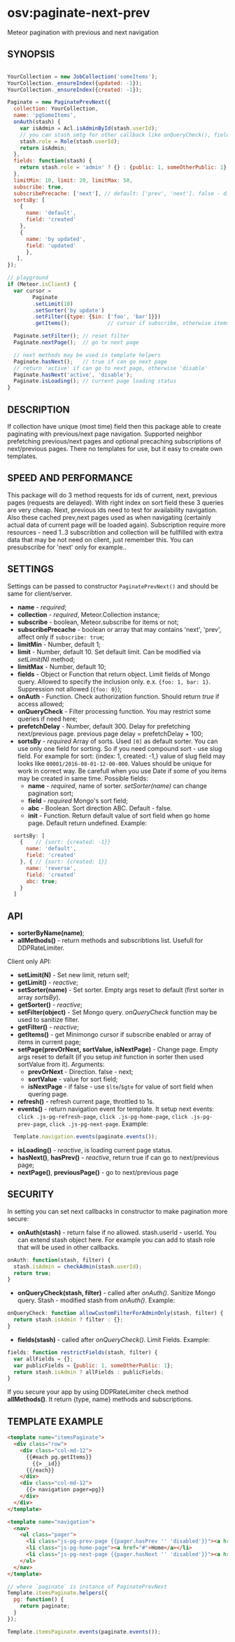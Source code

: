 # osv:paginate-next-prev

Meteor pagination with previous and next navigation

## SYNOPSIS

```js

YourCollection = new JobCollection('someItems');
YourCollection._ensureIndex({updated: -1});
YourCollection._ensureIndex({created: -1});

Paginate = new PaginatePrevNext({
  collection: YourCollection,
  name: 'pgSomeItems',
  onAuth(stash) {
    var isAdmin = Acl.isAdminById(stash.userId);
    // you can stash smtg for other callback like onQueryCheck(), fields()
    stash.role = Role(stash.userId);
    return isAdmin;
  },
  fields: function(stash) {
    return stash.role = 'admin' ? {} : {public: 1, someOtherPublic: 1};
  },
  limitMin: 10, limit: 20, limitMax: 50,
  subscribe: true,
  subscribePrecache: ['next'], // default: ['prev', 'next']. false - disable
  sortsBy: [
    {
      name: 'default',
      field: 'created'
    },
    {
      name: 'by updated',
      field: 'updated'
      },
   ],
});

// playground
if (Meteor.isClient) {
  var cursor =
        Paginate
        .setLimit(10)
        .setSorter('by update')
        .setFilter({type: {$in: ['foo', 'bar']}})
        .getItems();            // cursor if subscribe, otherwise items

  Paginate.setFilter(); // reset filter
  Paginate.nextPage();  // go to next page

  // next methods may be used in template helpers
  Paginate.hasNext();   // true if can go next page
  // return 'active' if can go to next page, otherwise 'disable'
  Paginate.hasNext('active', 'disable');
  Paginate.isLoading(); // current page loading status
}
```

## DESCRIPTION

If collection have unique (most time) field then this package able to create paginating with previous/next page navigation.
Supported neighbor prefetching previous/next pages and optional precaching subscriptions of next/previous pages.
There no templates for use, but it easy to create own templates.

## SPEED AND PERFORMANCE

This package will do 3 method requests for ids of current, next, previous pages (requests are delayed).
With right index on sort field these 3 queries are very cheap.
Next, previous ids need to test for availability navigation.
Also these cached prev,next pages used as when navigating (certainly actual data of current page will be loaded again).
Subscription require more resources - need 1..3 subscribtion and collection will be fullfilled with extra data that may be not need on client, just remember this. You can presubscribe for 'next' only for example..

## SETTINGS

Settings can be passed to constructor `PaginatePrevNext()` and should be same for client/server.

- **name** - *required*;
- **collection** - *required*, Meteor.Collection instance;
- **subscribe** - boolean, Meteor.subscribe for items or not;
- **subscribePrecache** - boolean or array that may contains 'next', 'prev', affect only if `subscribe: true`;
- **limitMin** - Number, default 1;
- **limit** - Number, default 10. Set default limit. Can be modified via *setLimit(N)* method;
- **limitMax** - Number, default 10;
- **fields** - Object or Function that return object. Limit fields of Mongo query.
Allowed to specify the inclusion only. e.x. `{foo: 1, bar: 1}`.
Suppression not allowed (`{foo: 0}`);
- **onAuth** - Function. Check authorization function. Should return *true* if access allowed;
- **onQueryCheck** - Filter processing function. You may restrict some queries if need here;
- **prefetchDelay** - Number, default 300. Delay for prefetching next/previous page. previous page delay = prefetchDelay + 100;
- **sortsBy** - *required* Array of sorts. Used `[0]` as default sorter.
You can use only one field for sorting.
So if you need compound sort - use slug field. For example for sort: {index: 1, created: -1,} value of slug field may looks like `00001/2016-08-01-12-00-000`.
Values should be unique for work in correct way. Be carefull when you use Date if some of you items may be created in same time.
Possible fields:
  - **name** - *required*, name of sorter. *setSorter(name)* can change pagination sort;
  - **field** - *required* Mongo's sort field;
  - **abc** - Boolean. Sort direction ABC. Default - false. 
  - **init** - Function. Return default value of sort field when go home page. Default return undefined.
Example:

```js
  sortsBy: [
    {    // {sort: {created: -1}}
      name: 'default',
      field: 'created'
    }, { // {sort: {created: 1}}
      name: 'reverse',
      field: 'created'
      abc: true;
    }
  ]
  ```

## API

- **sorterByName(name)**;
- **allMethods()** - return methods and subscribtions list. Usefull for DDPRateLimiter.

Client only API:

- **setLimit(N)** - Set new limit, return self;
- **getLimit()** - *reactive*;
- **setSorter(name)** - Set sorter. Empty args reset to default (first sorter in array *sortsBy*).
- **getSorter()** - *reactive*;
- **setFilter(object)** - Set Mongo query. *onQueryCheck* function may be used to sanitize filter.
- **getFilter()** - *reactive*;
- **getItems()** - get Minimongo cursor if subscribe enabled or array of items in current page;
- **setPage(prevOrNext, sortValue, isNextPage)** - Change page. Empty args reset to defailt (if you setup *init* function in sorter then used sortValue from it). Arguments:
  - **prevOrNext** - Direction. false - next;
  - **sortValue** - value for sort field;
  - **isNextPage** - if false - use `$lte`/`$gte` for value of sort field when quering page.
- **refresh()** - refresh current page, throttled to 1s.
- **events()** - return navigation event for template. It setup next events: `click .js-pg-refresh-page`, `click .js-pg-home-page`, `click .js-pg-prev-page`, `click .js-pg-next-page`. Example:
```js
  Template.navigation.events(paginate.events());
  ```
- **isLoading()** - *reactive*, is loading current page status.
- **hasNext()**, **hasPrev()** - *reactive*, return true if can go to next/previous page;
- **nextPage()**, **previousPage()** - go to next/previous page

## SECURITY

In setting you can set next callbacks in constructor to make pagination more secure:

- **onAuth(stash)**  - return false if no allowed. stash.userId - userId. You can extend stash object here. For example you can add to stash role that will be used in other callbacks.
```js
onAuth: function(stash, filter) {
  stash.isAdmin = checkAdmin(stash.userId);
  return true;
}
```

- **onQueryCheck(stash, filter)** - called after *onAuth()*. Sanitize Mongo query. Stash - modified stash from *onAuth()*. Example:
```js
onQueryCheck: function allowCustomFilterForAdminOnly(stash, filter) {
  return stash.isAdmin ? filter : {};
}
```

- **fields(stash)** - called after *onQueryCheck()*. Limit Fields. Example:
```js
fields: function restrictFields(stash, filter) {
  var allFields = {};
  var publicFields = {public: 1, someOtherPublic: 1};
  return stash.isAdmin ? allFields : publicFields;
}
```

If you secure your app by using DDPRateLimiter check method **allMethods()**. It return {type, name} methods and subscriptions.

## TEMPLATE EXAMPLE

```html
<template name="itemsPaginate">
  <div class="row">
    <div class="col-md-12">
      {{#each pg.getItems}}
        {{> _id}}
      {{/each}}
    </div>
    <div class="col-md-12">
      {{> navigation pager=pg}}
    </div>
  </div>
</template>

<template name="navigation">
  <nav>
    <ul class="pager">
      <li class="js-pg-prev-page {{pager.hasPrev '' 'disabled'}}"><a href="#">Previous</a></li>
      <li class="js-pg-home-page"><a href="#">Home</a></li>
      <li class="js-pg-next-page {{pager.hasNext '' 'disabled'}}"><a href="#">Next</a></li>
    </ul>
  </nav>
</template>
```

```js
// where `paginate` is instance of PaginatePrevNext
Template.itemsPaginate.helpers({
  pg: function() {
    return paginate;
  }  
});

Template.itemsPaginate.events(paginate.events());
```

